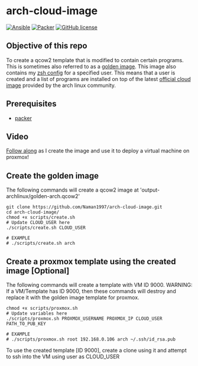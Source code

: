 # arch-cloud-image

[![Ansible](https://github.com/Naman1997/arch-cloud-image/actions/workflows/ansible.yml/badge.svg)](https://github.com/Naman1997/arch-cloud-image/actions/workflows/ansible.yml)
[![Packer](https://github.com/Naman1997/arch-cloud-image/actions/workflows/packer.yml/badge.svg)](https://github.com/Naman1997/arch-cloud-image/actions/workflows/packer.yml)
[![GitHub license](https://img.shields.io/github/license/Naereen/StrapDown.js.svg)](https://github.com/Naman1997/arch-cloud-image/blob/main/LICENSE)

## Objective of this repo
To create a qcow2 template that is modified to contain certain programs. This is sometimes also referred to as a [golden image](https://opensource.com/article/19/7/what-golden-image). This image also contains my [zsh config](https://github.com/Naman1997/Terminal-themes/tree/main/zsh) for a specified user. This means that a user is created and a list of programs are installed on top of the latest [official cloud image](https://wiki.archlinux.org/title/Arch_Linux_on_a_VPS#Official_Arch_Linux_cloud_image) provided by the arch linux community.

## Prerequisites
- [packer](https://learn.hashicorp.com/tutorials/packer/get-started-install-cli)

## Video
[Follow along](https://www.youtube.com/watch?v=FjLkzwdgUiM&t=216s) as I create the image and use it to deploy a virtual machine on proxmox!

## Create the golden image

The following commands will create a qcow2 image at 'output-archlinux/golden-arch.qcow2'

```
git clone https://github.com/Naman1997/arch-cloud-image.git
cd arch-cloud-image/
chmod +x scripts/create.sh
# Update CLOUD_USER here
./scripts/create.sh CLOUD_USER
```

```
# EXAMPLE
# ./scripts/create.sh arch
```

## Create a proxmox template using the created image [Optional]
The following commands will create a template with VM ID 9000.
WARNING: If a VM/Template has ID 9000, then these commands will destroy and replace it with the golden image template for proxmox.
```
chmod +x scripts/proxmox.sh
# Update variables here
./scripts/proxmox.sh PROXMOX_USERNAME PROXMOX_IP CLOUD_USER PATH_TO_PUB_KEY
```

```
# EXAMPLE
# ./scripts/proxmox.sh root 192.168.0.106 arch ~/.ssh/id_rsa.pub
```

To use the created template [ID 9000], create a clone using it and attempt to ssh into the VM using user as CLOUD_USER

